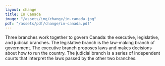 ```yaml
---
layout: change
title: In Canada
image: "/assets/img/change/in-canada.jpg"
pdf: "/assets/pdf/change/in-canada.pdf"
---
```

Three branches work together to govern Canada: the executive, legislative, and judicial branches. The legislative branch is the law-making branch of government. The executive branch proposes laws and makes decisions about how to run the country. The judicial branch is a series of independent courts that interpret the laws passed by the other two branches.